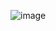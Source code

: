 ![image](https://github.com/emadcode/quiz-app/assets/165240908/b277cf5a-0b3b-4c57-8019-a03dedc13c21)
